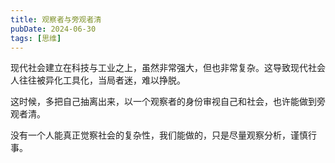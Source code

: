 ```yaml
---
title: 观察者与旁观者清
pubDate: 2024-06-30
tags: [思维]
---
```


现代社会建立在科技与工业之上，虽然非常强大，但也非常复杂。这导致现代社会人往往被异化工具化，当局者迷，难以挣脱。

这时候，多把自己抽离出来，以一个观察者的身份审视自己和社会，也许能做到旁观者清。

没有一个人能真正觉察社会的复杂性，我们能做的，只是尽量观察分析，谨慎行事。
